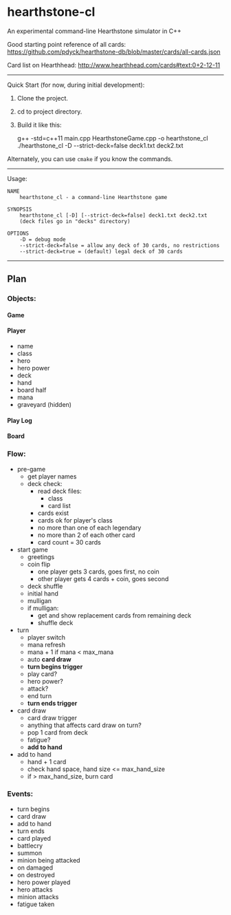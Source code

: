 # hearthstone-cl

An experimental command-line Hearthstone simulator in C++

Good starting point reference of all cards:
https://github.com/pdyck/hearthstone-db/blob/master/cards/all-cards.json

Card list on Hearthhead:
http://www.hearthhead.com/cards#text:0+2-12-11

---

Quick Start (for now, during initial development):

1. Clone the project.
2. cd to project directory.
3. Build it like this:


    g++ -std=c++11 main.cpp HearthstoneGame.cpp -o hearthstone_cl
    ./hearthstone_cl -D --strict-deck=false deck1.txt deck2.txt


Alternately, you can use `cmake` if you know the commands.

---

Usage:

    NAME
        hearthstone_cl - a command-line Hearthstone game
    
    SYNOPSIS
        hearthstone_cl [-D] [--strict-deck=false] deck1.txt deck2.txt
        (deck files go in "decks" directory)
    
    OPTIONS
        -D = debug mode
        --strict-deck=false = allow any deck of 30 cards, no restrictions
        --strict-deck=true = (default) legal deck of 30 cards

---

## Plan

### Objects:

#### Game

#### Player

- name
- class
- hero
- hero power
- deck
- hand
- board half
- mana
- graveyard (hidden)

#### Play Log

#### Board

### Flow:

- pre-game
    - get player names
    - deck check:
        - read deck files:
            - class
            - card list
        - cards exist
        - cards ok for player's class
        - no more than one of each legendary
        - no more than 2 of each other card
        - card count = 30 cards
- start game
    - greetings
    - coin flip
        - one player gets 3 cards, goes first, no coin
        - other player gets 4 cards + coin, goes second
    - deck shuffle
    - initial hand
    - mulligan
    - if mulligan:
        - get and show replacement cards from remaining deck
        - shuffle deck
- turn
    - player switch
    - mana refresh
    - mana + 1 if mana < max_mana
    - auto **card draw**
    - **turn begins trigger**
    - play card?
    - hero power?
    - attack?
    - end turn
    - **turn ends trigger**
- card draw
    - card draw trigger
    - anything that affects card draw on turn?
    - pop 1 card from deck
    - fatigue?
    - **add to hand**
- add to hand
    - hand + 1 card
    - check hand space, hand size <= max_hand_size
    - if > max_hand_size, burn card

### Events:

- turn begins
- card draw
- add to hand
- turn ends
- card played
- battlecry
- summon
- minion being attacked
- on damaged
- on destroyed
- hero power played
- hero attacks
- minion attacks
- fatigue taken


